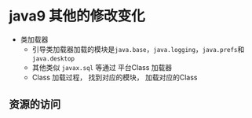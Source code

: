 # java9 其他的修改变化

- 类加载器
  - 引导类加载器加载的模块是`java.base`，`java.logging`，`java.prefs`和`java.desktop`
  - 其他类似 ```javax.sql``` 等通过 平台Class 加载器
  - Class 加载过程， 找到对应的模块， 加载对应的Class

## 资源的访问




